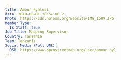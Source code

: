 ```yaml
---
title: Amour Nyalusi
date: 2018-06-01 20:54:00 Z
Photo: https://cdn.hotosm.org/website/IMG_1599.JPG
Member Type:
  Is Staff: true
Job Title: Mapping Supervisor
Country: Tanzania
Team: Tanzania
Social Media (Full URL):
  OSM: https://www.openstreetmap.org/user/amour_nyl
---
```


